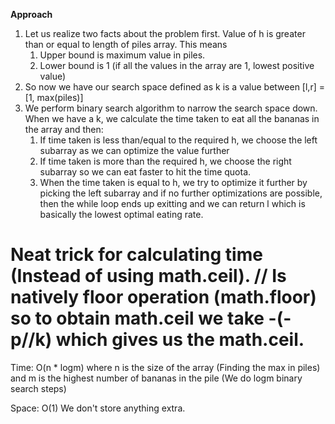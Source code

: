 **Approach**



1. Let us realize two facts about the problem first. Value of h is greater than or equal to length of piles array. This means
    1. Upper bound is maximum value in piles.
    2. Lower bound is 1 (if all the values in the array are 1, lowest positive value)
2. So now we have our search space defined as k is a value between [l,r] = [1, max(piles)]
3. We perform binary search algorithm to narrow the search space down. When we have a k, we calculate the time taken to eat all the bananas in the array and then:
    1. If time taken is less than/equal to the required h, we choose the left subarray as we can optimize the value further
    2. If time taken is more than the required h, we choose the right subarray so we can eat faster to hit the time quota.
    3. When the time taken is equal to h, we try to optimize it further by picking the left subarray and if no further optimizations are possible, then the while loop ends up exitting and we can return l which is basically the lowest optimal eating rate.


# Neat trick for calculating time (Instead of using math.ceil). // Is natively floor operation (math.floor) so to obtain math.ceil we take -(-p//k) which gives us the math.ceil.



Time: O(n * logm) where n is the size of the array (Finding the max in piles) and m is the highest number of bananas in the pile (We do logm binary search steps)




Space: O(1) We don't store anything extra.

